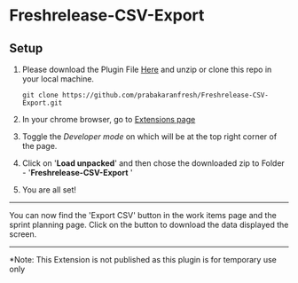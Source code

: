 # Freshrelease-CSV-Export


## Setup
 1. Please download the Plugin File
    [Here](https://github.com/prabakaranfresh/Freshrelease-CSV-Export/archive/master.zip) and unzip or clone this repo in your local machine.
    
     `git clone https://github.com/prabakaranfresh/Freshrelease-CSV-Export.git`

 2. In your chrome browser, go to [Extensions page](chrome://extensions/)
 3. Toggle the *Developer mode* on which will be at the top right corner of the page.
 4. Click on '**Load unpacked**' and then chose the downloaded zip to Folder - '**Freshrelease-CSV-Export** ' 
 5. You are all set!

---

You can now find the 'Export CSV' button in the work items page and the sprint planning page. Click on the button to download the data displayed the screen.

---

*Note: This Extension is not published as this plugin is for temporary use only
